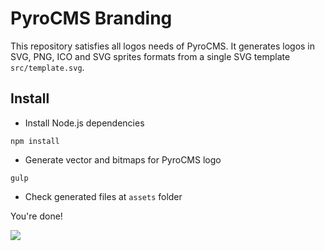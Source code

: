 # PyroCMS Branding


This repository satisfies all logos needs of PyroCMS. It generates logos in SVG, PNG, ICO and SVG sprites formats from a single SVG template `src/template.svg`.

## Install

- Install Node.js dependencies

```
npm install
```

- Generate vector and bitmaps for PyroCMS logo

```
gulp
```

- Check generated files at `assets` folder

You're done!

![](http://branding.gif)
